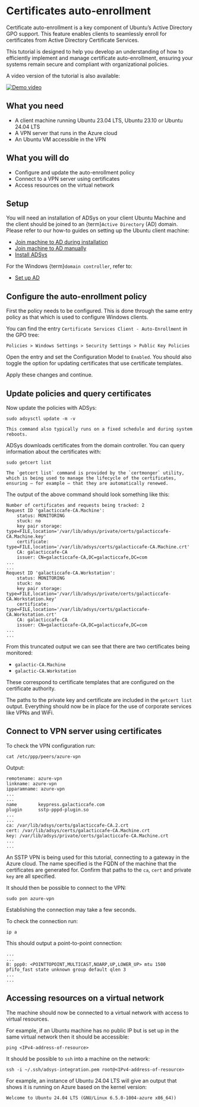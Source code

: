 # Certificates auto-enrollment

Certificate auto-enrollment is a key component of Ubuntu’s Active Directory GPO support. 
This feature enables clients to seamlessly enroll for certificates from Active Directory Certificate Services.

This tutorial is designed to help you develop an understanding of how to efficiently implement and manage certificate auto-enrollment, ensuring your systems remain secure and compliant with organizational policies.

A video version of the tutorial is also available:

[![Demo video](https://img.youtube.com/vi/RwVU7v0sEVY/hqdefault.jpg)](https://www.youtube.com/embed/RwVU7v0sEVY)

## What you need

- A client machine running Ubuntu 23.04 LTS, Ubuntu 23.10 or Ubuntu 24.04 LTS
- A VPN server that runs in the Azure cloud
- An Ubuntu VM accessible in the VPN

## What you will do

- Configure and update the auto-enrollment policy
- Connect to a VPN server using certificates
- Access resources on the virtual network

## Setup

You will need an installation of ADSys on your client Ubuntu Machine and the client should be joined to an {term}`Active Directory` (AD) domain.
Please refer to our how-to guides on setting up the Ubuntu client machine:

- [Join machine to AD during installation](../how-to/join-ad-installation.md)
- [Join machine to AD manually](../how-to/join-ad-manually.md)
- [Install ADSys](../how-to/set-up-adsys.md)

For the Windows {term}`domain controller`, refer to:

- [Set up AD](../how-to/set-up-ad.md)

## Configure the auto-enrollment policy

First the policy needs to be configured.
This is done through the same entry policy as that which is used to configure Windows clients.

You can find the entry `Certificate Services Client - Auto-Enrollment` in the GPO tree:

`Policies > Windows Settings > Security Settings > Public Key Policies`

Open the entry and set the Configuration Model to `Enabled`.
You should also toggle the option for updating certificates that use certificate templates.

Apply these changes and continue.

## Update policies and query certificates

Now update the policies with ADSys:

```text
sudo adsysctl update -m -v
```

```{note}
This command also typically runs on a fixed schedule and during system reboots.
```

ADSys downloads certificates from the domain controller.
You can query information about the certificates with:

```text
sudo getcert list
```

```{note}
The `getcert list` command is provided by the `certmonger` utility, which is being used to manage the lifecycle of the certificates, ensuring — for example — that they are automatically renewed.
```

The output of the above command should look something like this:

```text
Number of certificates and requests being tracked: 2
Request ID 'galacticcafe-CA.Machine':
    status: MONITORING
    stuck: no
    key pair storage: type=FILE,location='/var/lib/adsys/private/certs/galacticcafe-CA.Machine.key'
    certificate: type=FILE,location='/var/lib/adsys/certs/galacticcafe-CA.Machine.crt'
    CA: galacticcafe-CA
    issuer: CN=galacticcafe-CA,DC=galacticcafe,DC=com
...
...
Request ID 'galacticcafe-CA.Workstation':
    status: MONITORING
    stuck: no
    key pair storage: type=FILE,location='/var/lib/adsys/private/certs/galacticcafe-CA.Workstation.key'
    certificate: type=FILE,location='/var/lib/adsys/certs/galacticcafe-CA.Workstation.crt'
    CA: galacticcafe-CA
    issuer: CN=galacticcafe-CA,DC=galacticcafe,DC=com
...
...
```

From this truncated output we can see that there are two certificates being monitored:

- `galactic-CA.Machine`
- `galactic-CA.Workstation`

These correspond to certificate templates that are configured on the certificate authority.

The paths to the private key and certificate are included in the `getcert list` output.
Everything should now be in place for the use of corporate services like VPNs and WiFi.

## Connect to VPN server using certificates

To check the VPN configuration run:

```text
cat /etc/ppp/peers/azure-vpn
```

Output:


```text
remotename: azure-vpn
linkname: azure-vpn
ipparamname: azure-vpn
...
...
name        keypress.galacticcafe.com
plugin      sstp-pppd-plugin.so
...
...
ca: /var/lib/adsys/certs/galacticcafe-CA.2.crt
cert: /var/lib/adsys/certs/galacticcafe-CA.Machine.crt
key: /var/lib/adsys/private/certs/galacticcafe-CA.Machine.crt
...
...
```

An SSTP VPN is being used for this tutorial, connecting to a gateway in the Azure cloud.
The name specified is the FQDN of the machine that the certificates are generated for.
Confirm that paths to the `ca`, `cert` and private `key` are all specified.

It should then be possible to connect to the VPN:

```text
sudo pon azure-vpn
```

Establishing the connection may take a few seconds.

To check the connection run:

```text
ip a
```

This should output a point-to-point connection:

```text
...
...
8: ppp0: <POINTTOPOINT,MULTICAST,NOARP,UP,LOWER_UP> mtu 1500 pfifo_fast state unknown group default qlen 3
...
...

```

## Accessing resources on a virtual network

The machine should now be connected to a virtual network with access to virtual resources.

For example, if an Ubuntu machine has no public IP but is set up in the same virtual network then it should be accessible:

```text
ping <IPv4-address-of-resource>
```

It should be possible to `ssh` into a machine on the network:

```text
ssh -i ~/.ssh/adsys-integration.pem root@<IPv4-address-of-resource>
```

For example, an instance of Ubuntu 24.04 LTS will give an output that shows it is running on Azure based on the kernel version:

```text
Welcome to Ubuntu 24.04 LTS (GNU/Linux 6.5.0-1004-azure x86_64))
```

